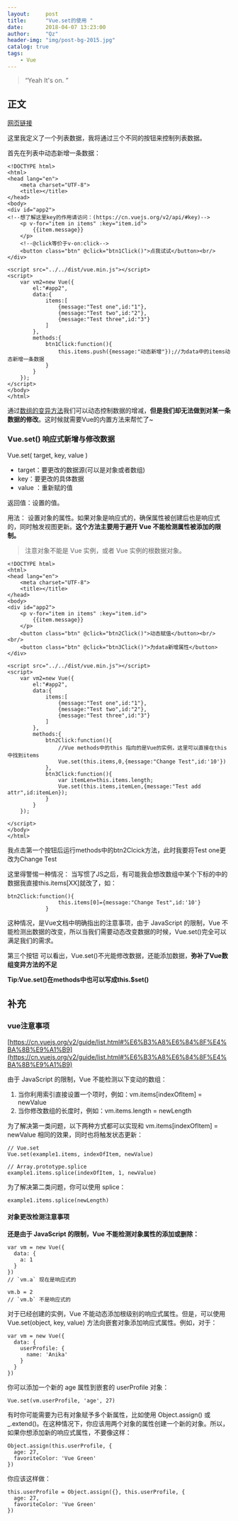 ```yaml
---
layout:     post
title:      "Vue.set的使用 "
date:       2018-04-07 13:23:00
author:     "Qz"
header-img: "img/post-bg-2015.jpg"
catalog: true
tags:
    - Vue
---
```


> “Yeah It's on. ”


## 正文
[网页链接](https://blog.csdn.net/qq_30455841/article/details/78666571)

这里我定义了一个列表数据，我将通过三个不同的按钮来控制列表数据。

首先在列表中动态新增一条数据：
```
<!DOCTYPE html>
<html>
<head lang="en">
    <meta charset="UTF-8">
    <title></title>
</head>
<body>
<div id="app2">
<!--想了解这里key的作用请访问：(https://cn.vuejs.org/v2/api/#key)-->
    <p v-for="item in items" :key="item.id">
        {{item.message}}
    </p>
    <!--@click等价于v-on:click-->
    <button class="btn" @click="btn1Click()">点我试试</button><br/>
</div>

<script src="../../dist/vue.min.js"></script>
<script>
    var vm2=new Vue({
        el:"#app2",
        data:{
            items:[
                {message:"Test one",id:"1"},
                {message:"Test two",id:"2"},
                {message:"Test three",id:"3"}
            ]
        },
        methods:{
            btn1Click:function(){
                this.items.push({message:"动态新增"});//为data中的items动态新增一条数据
            }
        }
    });
</script>
</body>
</html>
```

通过[数组的变异方法](https://cn.vuejs.org/v2/guide/list.html#%E5%8F%98%E5%BC%82%E6%96%B9%E6%B3%95)我们可以动态控制数据的增减，**但是我们却无法做到对某一条数据的修改**。这时候就需要Vue的内置方法来帮忙了~



### Vue.set() 响应式新增与修改数据

Vue.set( target, key, value )
* target：要更改的数据源(可以是对象或者数组)
* key：要更改的具体数据
* value ：重新赋的值

返回值：设置的值。


用法：
设置对象的属性。如果对象是响应式的，确保属性被创建后也是响应式的，同时触发视图更新。**这个方法主要用于避开 Vue 不能检测属性被添加的限制。**

>注意对象不能是 Vue 实例，或者 Vue 实例的根数据对象。

```
<!DOCTYPE html>
<html>
<head lang="en">
    <meta charset="UTF-8">
    <title></title>
</head>
<body>
<div id="app2">
    <p v-for="item in items" :key="item.id">
        {{item.message}}
    </p>
    <button class="btn" @click="btn2Click()">动态赋值</button><br/><br/>
    <button class="btn" @click="btn3Click()">为data新增属性</button>
</div>

<script src="../../dist/vue.min.js"></script>
<script>
    var vm2=new Vue({
        el:"#app2",
        data:{
            items:[
                {message:"Test one",id:"1"},
                {message:"Test two",id:"2"},
                {message:"Test three",id:"3"}
            ]
        },
        methods:{
            btn2Click:function(){
                //Vue methods中的this 指向的是Vue的实例，这里可以直接在this中找到items
                Vue.set(this.items,0,{message:"Change Test",id:'10'})
            },
            btn3Click:function(){
                var itemLen=this.items.length;
                Vue.set(this.items,itemLen,{message:"Test add attr",id:itemLen});
            }
        }
    });

</script>
</body>
</html>
```
我点击第一个按钮后运行methods中的btn2Clcick方法，此时我要将Test one更改为Change Test




这里得警惕一种情况：
当写惯了JS之后，有可能我会想改数组中某个下标的中的数据我直接this.items[XX]就改了，如：
```
btn2Click:function(){
                this.items[0]={message:"Change Test",id:'10'}
            }

```


这种情况，是Vue文档中明确指出的注意事项，由于 JavaScript 的限制，Vue 不能检测出数据的改变，所以当我们需要动态改变数据的时候，Vue.set()完全可以满足我们的需求。



第三个按钮
可以看出，Vue.set()不光能修改数据，还能添加数据，**弥补了Vue数组变异方法的不足**


**Tip:Vue.set()在methods中也可以写成this.$set()**


## 补充

### vue注意事项

[https://cn.vuejs.org/v2/guide/list.html#%E6%B3%A8%E6%84%8F%E4%BA%8B%E9%A1%B9](https://cn.vuejs.org/v2/guide/list.html#%E6%B3%A8%E6%84%8F%E4%BA%8B%E9%A1%B9)


由于 JavaScript 的限制，Vue 不能检测以下变动的数组：
1. 当你利用索引直接设置一个项时，例如：vm.items[indexOfItem] = newValue
2. 当你修改数组的长度时，例如：vm.items.length = newLength


为了解决第一类问题，以下两种方式都可以实现和 vm.items[indexOfItem] = newValue 相同的效果，同时也将触发状态更新：
```
// Vue.set
Vue.set(example1.items, indexOfItem, newValue)

// Array.prototype.splice
example1.items.splice(indexOfItem, 1, newValue)
```
为了解决第二类问题，你可以使用 splice：
```
example1.items.splice(newLength)
```


#### 对象更改检测注意事项

**还是由于 JavaScript 的限制，Vue 不能检测对象属性的添加或删除：**
```
var vm = new Vue({
  data: {
    a: 1
  }
})
// `vm.a` 现在是响应式的

vm.b = 2
// `vm.b` 不是响应式的
```

对于已经创建的实例，Vue 不能动态添加根级别的响应式属性。但是，可以使用 Vue.set(object, key, value) 方法向嵌套对象添加响应式属性。例如，对于：
```
var vm = new Vue({
  data: {
    userProfile: {
      name: 'Anika'
    }
  }
})
```

你可以添加一个新的 age 属性到嵌套的 userProfile 对象：


`Vue.set(vm.userProfile, 'age', 27)`


有时你可能需要为已有对象赋予多个新属性，比如使用 Object.assign() 或 _.extend()。在这种情况下，你应该用两个对象的属性创建一个新的对象。所以，如果你想添加新的响应式属性，不要像这样：

```
Object.assign(this.userProfile, {
  age: 27,
  favoriteColor: 'Vue Green'
})
```
你应该这样做：
```
this.userProfile = Object.assign({}, this.userProfile, {
  age: 27,
  favoriteColor: 'Vue Green'
})
```




































